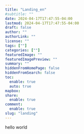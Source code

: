 ```yaml
---
title: "Landing_en"
#subtitle: ""
date: 2024-04-17T17:47:55-04:00
lastmod: 2024-04-17T17:47:55-04:00
draft: false
author: ""
authorLink: ""
license: ""
tags: [""]
categories: [""]
featuredImage: ""
featuredImagePreview: ""
summary: ""
hiddenFromHomePage: false
hiddenFromSearch: false
toc:
  enable: true
  auto: true
mapbox:
share:
  enable: true
comment:
  enable: true
slug: "landing"
---
```

hello world